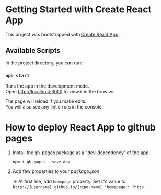 # Getting Started with Create React App

This project was bootstrapped with [Create React App](https://github.com/facebook/create-react-app).

## Available Scripts

In the project directory, you can run:

### `npm start`

Runs the app in the development mode.\
Open [http://localhost:3000](http://localhost:3000) to view it in the browser.

The page will reload if you make edits.\
You will also see any lint errors in the console.

# How to deploy React App to github pages

1. Install the gh-pages package as a "dev-dependency" of the app

   `npm i gh-pages --save-dev`
  
2. Add few properties to your *package.json*

   -> At first line, add `homepage` property. Set it's value to `http://{username}.github.io/{repo-name}`.
      `"homepage": "http` 
